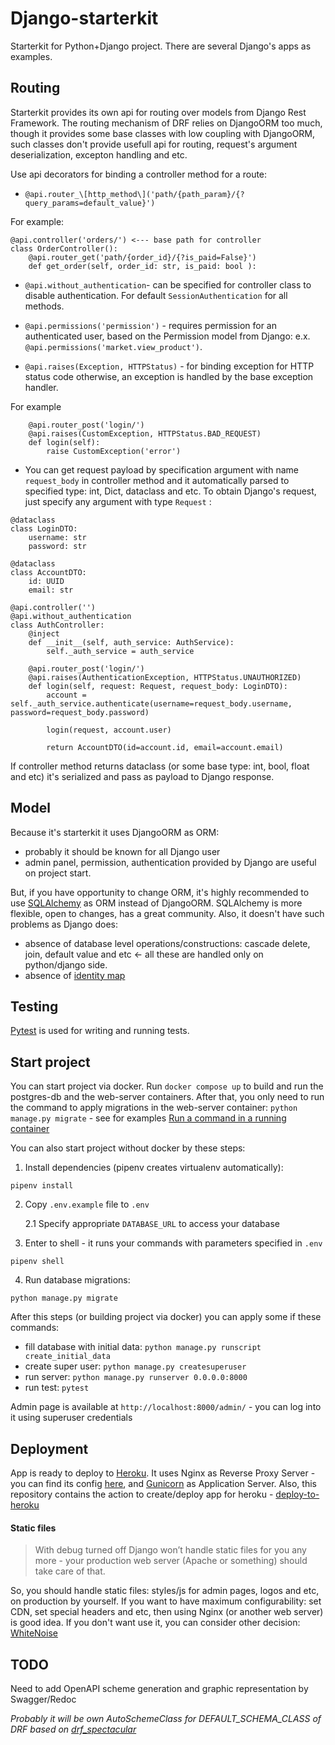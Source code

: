 # Django-starterkit

Starterkit for Python+Django project. There are several Django's apps as examples.


## Routing
Starterkit provides its own api for routing over models from Django Rest Framework. The routing mechanism of DRF relies on DjangoORM too much, though it provides some base classes with low coupling with DjangoORM, such classes don't provide usefull api for routing, request's argument deserialization, excepton handling and etc.   

Use api decorators for binding a controller method for a route:
- `@api.router_\[http_method\]('path/{path_param}/{?query_params=default_value}')`

For example:

```
@api.controller('orders/') <--- base path for controller
class OrderController():
    @api.router_get('path/{order_id}/{?is_paid=False}')
    def get_order(self, order_id: str, is_paid: bool ):
```
- `@api.without_authentication`- can be specified for controller class to disable authentication. For default `SessionAuthentication` for all methods.

- `@api.permissions('permission')`  - requires permission for an authenticated user, based on the Permission model from Django: e.x. `@api.permissions('market.view_product')`.

- `@api.raises(Exception, HTTPStatus)` - for binding exception for HTTP status code otherwise, an exception is handled by the base exception handler.

For example
```
    @api.router_post('login/')
    @api.raises(CustomException, HTTPStatus.BAD_REQUEST)
    def login(self):
        raise CustomException('error')
```

- You can get request payload by specification argument with name `request_body` in controller method and it automatically parsed to specified type: int, Dict, dataclass and etc. 
To obtain Django's request, just specify any argument with type `Request` :

```
@dataclass
class LoginDTO:
    username: str
    password: str
    
@dataclass
class AccountDTO:
    id: UUID
    email: str

@api.controller('')
@api.without_authentication
class AuthController:
    @inject
    def __init__(self, auth_service: AuthService):
        self._auth_service = auth_service

    @api.router_post('login/')
    @api.raises(AuthenticationException, HTTPStatus.UNAUTHORIZED)
    def login(self, request: Request, request_body: LoginDTO):
        account = self._auth_service.authenticate(username=request_body.username, password=request_body.password)
        
        login(request, account.user)

        return AccountDTO(id=account.id, email=account.email)
````

If controller method returns dataclass (or some base type: int, bool, float and etc) it's serialized and pass as payload to Django response.


## Model

Because it's starterkit it uses DjangoORM as ORM:
- probably it should be known for all Django user
- admin panel, permission, authentication provided by Django are useful on project start.

But, if you have opportunity to change ORM, it's highly recommended to use [SQLAlchemy](https://www.sqlalchemy.org/) as ORM instead of DjangoORM. SQLAlchemy is more flexible, open to changes, has a great community.
Also, it doesn't have such problems as Django does: 
- absence of database level operations/constructions: cascade delete, join, default value and etc <- all these are handled only on python/django side.
- absence of [identity map](https://www.martinfowler.com/eaaCatalog/identityMap.html)

## Testing
[Pytest](https://docs.pytest.org/) is used for writing and running tests.

## Start project 

You can start project via docker. Run `docker compose up` to build and run the postgres-db and the web-server containers. After that, you only need to run the command to apply migrations in the web-server container: `python manage.py migrate` - see for examples [Run a command in a running container](https://docs.docker.com/engine/reference/commandline/exec/)

You can also start project without docker by these steps:

1. Install dependencies (pipenv creates virtualenv automatically): 
```
pipenv install
```

2. Copy `.env.example` file to `.env`
    
    2.1 Specify appropriate `DATABASE_URL` to access your database

3. Enter to shell - it runs your commands with parameters specified in `.env`
```
pipenv shell
```

4. Run database migrations:
```
python manage.py migrate
```

After this steps (or building project via docker) you can apply some if these commands:
- fill database with initial data: `python manage.py runscript create_initial_data`
- create super user: `python manage.py createsuperuser`
- run server: `python manage.py runserver 0.0.0.0:8000`
- run test: `pytest`


Admin page is available at `http://localhost:8000/admin/` - you can log into it using superuser credentials


## Deployment
App is ready to deploy to [Heroku](https://devcenter.heroku.com/). It uses Nginx as Reverse Proxy Server - you can find its config [here](conf/nginx.conf.erb), and [Gunicorn](https://gunicorn.org/) as Application Server.
Also, this repository contains the action to create/deploy app for heroku - [deploy-to-heroku](.github/workflows/deploy-to-heroku.yml)

#### Static files
> With debug turned off Django won’t handle static files for you any more - your production web server (Apache or something) should take care of that.

So, you should handle static files: styles/js for admin pages, logos and etc, on production by yourself. If you want to have maximum configurability: set CDN, set special headers and etc, then using Nginx (or another web server) is good idea. If you don't want use it, you can consider other decision: [WhiteNoise](http://whitenoise.evans.io/en/stable/) 

## TODO
Need to add OpenAPI scheme generation and graphic representation by Swagger/Redoc

_Probably it will be own AutoSchemeClass for DEFAULT_SCHEMA_CLASS of DRF based on [drf_spectacular](https://github.com/tfranzel/drf-spectacular/blob/master/drf_spectacular/openapi.py)_ 